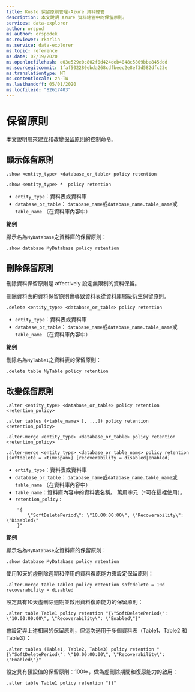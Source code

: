 ```yaml
---
title: Kusto 保留原則管理-Azure 資料總管
description: 本文說明 Azure 資料總管中的保留原則。
services: data-explorer
author: orspod
ms.author: orspodek
ms.reviewer: rkarlin
ms.service: data-explorer
ms.topic: reference
ms.date: 02/19/2020
ms.openlocfilehash: e03e529e0c802f0d424deb4048c5809bbe845ddd
ms.sourcegitcommit: 1faf502280ebda268cdfbeec2e8ef3d582dfc23e
ms.translationtype: MT
ms.contentlocale: zh-TW
ms.lasthandoff: 05/01/2020
ms.locfileid: "82617403"
---
```

# <a name="retention-policy"></a>保留原則

本文說明用來建立和改變[保留原則](retentionpolicy.md)的控制命令。

## <a name="show-retention-policy"></a>顯示保留原則

```kusto
.show <entity_type> <database_or_table> policy retention

.show <entity_type> *  policy retention
```

* `entity_type`：資料表或資料庫
* `database_or_table`： `database_name`或`database_name.table_name`或`table_name` （在資料庫內容中）

**範例**

顯示名為`MyDatabase`之資料庫的保留原則：

```kusto
.show database MyDatabase policy retention
```

## <a name="delete-retention-policy"></a>刪除保留原則

刪除資料保留原則是 affectively 設定無限制的資料保留。

刪除資料表的資料保留原則會導致資料表從資料庫層級衍生保留原則。

```kusto
.delete <entity_type> <database_or_table> policy retention
```

* `entity_type`：資料表或資料庫
* `database_or_table`： `database_name`或`database_name.table_name`或`table_name` （在資料庫內容中）

**範例**

刪除名為`MyTable1`之資料表的保留原則：

```kusto
.delete table MyTable policy retention
```


## <a name="alter-retention-policy"></a>改變保留原則

```kusto
.alter <entity_type> <database_or_table> policy retention <retention_policy>

.alter tables (<table_name> [, ...]) policy retention <retention_policy>

.alter-merge <entity_type> <database_or_table> policy retention <retention_policy>

.alter-merge <entity_type> <database_or_table_name> policy retention [softdelete = <timespan>] [recoverability = disabled|enabled]
```

* `entity_type`：資料表或資料庫
* `database_or_table`： `database_name`或`database_name.table_name`或`table_name` （在資料庫內容中）
* `table_name`：資料庫內容中的資料表名稱。  萬用字元（`*`可在這裡使用）。
* `retention_policy` :

```kusto
    "{ 
        \"SoftDeletePeriod\": \"10.00:00:00\", \"Recoverability\": \"Disabled\"
    }" 
```

**範例**

顯示名為`MyDatabase`之資料庫的保留原則：

```kusto
.show database MyDatabase policy retention
```

使用10天的虛刪除週期和停用的資料復原能力來設定保留原則：

```kusto
.alter-merge table Table1 policy retention softdelete = 10d recoverability = disabled
```

設定具有10天虛刪除週期並啟用資料復原能力的保留原則：

```kusto
.alter table Table1 policy retention "{\"SoftDeletePeriod\": \"10.00:00:00\", \"Recoverability\": \"Enabled\"}"
```

會設定與上述相同的保留原則，但這次適用于多個資料表（Table1、Table2 和 Table3）：

```kusto
.alter tables (Table1, Table2, Table3) policy retention "{\"SoftDeletePeriod\": \"10.00:00:00\", \"Recoverability\": \"Enabled\"}"
```

設定具有預設值的保留原則：100年，做為虛刪除期間和復原能力的啟用：

```kusto
.alter table Table1 policy retention "{}"
```